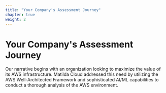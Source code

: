 ```yaml
---
title: "Your Company's Assessment Journey"
chapter: true
weight: 2
---
```


# Your Company's Assessment Journey 

Our narrative begins with an organization looking to maximize the value of its AWS infrastructure. Matilda Cloud addressed this need by utilizing the AWS Well-Architected Framework and sophisticated AI/ML capabilities to conduct a thorough analysis of the AWS environment.